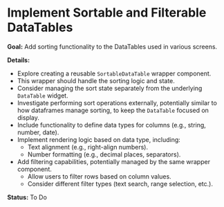 # Implement Sortable and Filterable DataTables

**Goal:** Add sorting functionality to the DataTables used in various screens.

**Details:**
- Explore creating a reusable `SortableDataTable` wrapper component.
- This wrapper should handle the sorting logic and state.
- Consider managing the sort state separately from the underlying `DataTable` widget.
- Investigate performing sort operations externally, potentially similar to how dataframes manage sorting, to keep the `DataTable` focused on display.
- Include functionality to define data types for columns (e.g., string, number, date).
- Implement rendering logic based on data type, including:
    - Text alignment (e.g., right-align numbers).
    - Number formatting (e.g., decimal places, separators).
- Add filtering capabilities, potentially managed by the same wrapper component.
    - Allow users to filter rows based on column values.
    - Consider different filter types (text search, range selection, etc.).

**Status:** To Do
